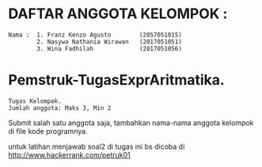 # DAFTAR ANGGOTA KELOMPOK : 
	Nama : 	1. Franz Kenzo Agusto        (2057051015)
         	2. Nasywa Nathania Wirawan   (2017051051)
         	3. Wina Fadhilah             (2017051056)
# Pemstruk-TugasExprAritmatika.
    Tugas Kelompok.
    Jumlah anggota: Maks 3, Min 2
Submit salah satu anggota saja, tambahkan nama-nama anggota kelompok di file kode programnya.

untuk latihan menjawab soal2 di tugas ini bs dicoba di http://www.hackerrank.com/petruk01
